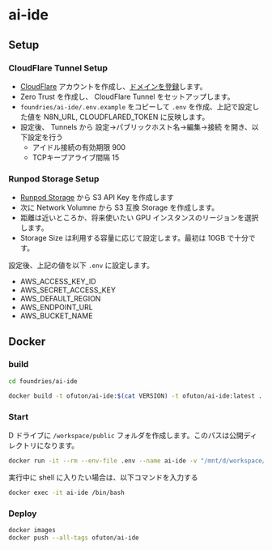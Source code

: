 # ai-ide

## Setup

### CloudFlare Tunnel Setup

- [CloudFlare](https://www.cloudflare.com/ja-jp/) アカウントを作成し、[ドメインを登録](https://dash.cloudflare.com/3585af39fca4c51968b1a42a2e3da8eb/registrar/register)します。
- Zero Trust を作成し、 CloudFlare Tunnel をセットアップします。
- `foundries/ai-ide/.env.example` をコピーして `.env` を作成、上記で設定した値を N8N_URL, CLOUDFLARED_TOKEN に反映します。
- 設定後、 Tunnels から 設定→パブリックホスト名→編集→接続 を開き、以下設定を行う
  - アイドル接続の有効期限 900
  - TCPキープアライブ間隔 15

### Runpod Storage Setup

- [Runpod Storage](https://console.runpod.io/user/storage) から S3 API Key を作成します
- 次に Network Volumne から S3 互換 Storage を作成します。
- 距離は近いところか、将来使いたい GPU インスタンスのリージョンを選択します。
- Storage Size は利用する容量に応じて設定します。最初は 10GB で十分です。

設定後、上記の値を以下 `.env` に設定します。

- AWS_ACCESS_KEY_ID
- AWS_SECRET_ACCESS_KEY
- AWS_DEFAULT_REGION
- AWS_ENDPOINT_URL
- AWS_BUCKET_NAME

## Docker

### build

```bash
cd foundries/ai-ide

docker build -t ofuton/ai-ide:$(cat VERSION) -t ofuton/ai-ide:latest .
```

### Start

D ドライブに `/workspace/public` フォルダを作成します。このパスは公開ディレクトリになります。

```bash
docker run -it --rm --env-file .env --name ai-ide -v "/mnt/d/workspace/:/workspace" ofuton/ai-ide:latest
```

実行中に shell に入りたい場合は、以下コマンドを入力する

```bash
docker exec -it ai-ide /bin/bash
```
### Deploy

```bash
docker images
docker push --all-tags ofuton/ai-ide
```
